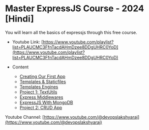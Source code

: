 # Master ExpressJS Course - 2024 [Hindi]

You will learn all the basics of expressjs through this free course.

- Youtube Link: [https://www.youtube.com/playlist?list=PLAUCMC3FfnTacdAHmDzee8DDgUHRC0YoD](https://www.youtube.com/playlist?list=PLAUCMC3FfnTacdAHmDzee8DDgUHRC0YoD)

- Content
  - [Creating Our First App](https://github.com/DevOpsLakshyaraj/expressjs-youtube-course/tree/master/firstapp)
  - [Templates & Staticfiles](https://github.com/DevOpsLakshyaraj/expressjs-youtube-course/tree/master/templates-and-staticfiles)
  - [Templates Engines](https://github.com/DevOpsLakshyaraj/expressjs-youtube-course/tree/master/template-engines)
  - [Project 1: TextUtils](https://github.com/DevOpsLakshyaraj/expressjs-youtube-course/tree/master/project-1-textutils)
  - [Express Middlewares](https://github.com/DevOpsLakshyaraj/expressjs-youtube-course/tree/master/express-middlewares)
  - [ExpressJS With MongoDB](https://github.com/DevOpsLakshyaraj/expressjs-youtube-course/tree/master/express-with-mongodb)
  - [Project 2: CRUD App](https://github.com/DevOpsLakshyaraj/expressjs-youtube-course/tree/master/project-2-crud)

Youtube Channel: [https://www.youtube.com/@devopslakshyaraj](https://www.youtube.com/@devopslakshyaraj) 
